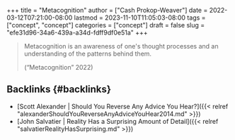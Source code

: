 +++
title = "Metacognition"
author = ["Cash Prokop-Weaver"]
date = 2022-03-12T07:21:00-08:00
lastmod = 2023-11-10T11:05:03-08:00
tags = ["concept", "concept"]
categories = ["concept"]
draft = false
slug = "efe31d96-34a6-439a-a34d-fdff9df0e51a"
+++

> Metacognition is an awareness of one's thought processes and an understanding of the patterns behind them.
>
> (“Metacognition” 2022)


## Backlinks {#backlinks}

-   [Scott Alexander | Should You Reverse Any Advice You Hear?]({{< relref "alexanderShouldYouReverseAnyAdviceYouHear2014.md" >}})
-   [John Salvatier | Reality Has a Surprising Amount of Detail]({{< relref "salvatierRealityHasSurprising.md" >}})
